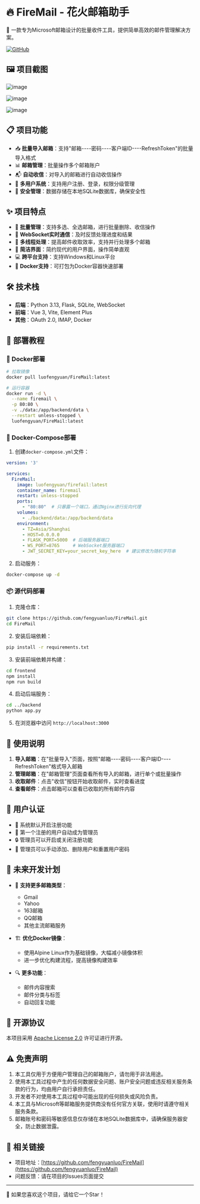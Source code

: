 # 🔥 FireMail - 花火邮箱助手

🌟 一款专为Microsoft邮箱设计的批量收件工具，提供简单高效的邮件管理解决方案。

[![GitHub](https://img.shields.io/github/license/fengyuanluo/FireMail)](https://github.com/fengyuanluo/FireMail)

## 🖼️ 项目截图

![image](https://git.adust.f5.si/gh/fengyuanluo/tuchuang@main/20250405191319.png)

![image](https://git.adust.f5.si/gh/fengyuanluo/tuchuang@main/20250405191341.png)

![image](https://git.adust.f5.si/gh/fengyuanluo/tuchuang@main/20250405191357.png)

## 📋 项目功能

- 📥 **批量导入邮箱**：支持"邮箱----密码----客户端ID----RefreshToken"的批量导入格式
- 📊 **邮箱管理**：批量操作多个邮箱账户
- 📬 **自动收信**：对导入的邮箱进行自动收信操作
- 👥 **多用户系统**：支持用户注册、登录，权限分级管理
- 🔐 **安全管理**：数据存储在本地SQLite数据库，确保安全性

## ✨ 项目特点

- 🚀 **批量管理**：支持多选、全选邮箱，进行批量删除、收信操作
- 🔄 **WebSocket实时通信**：及时反馈处理进度和结果
- 🧵 **多线程处理**：提高邮件收取效率，支持并行处理多个邮箱
- 🎨 **简洁界面**：简约现代的用户界面，操作简单直观
- 💻 **跨平台支持**：支持Windows和Linux平台
- 🔧 **Docker支持**：可打包为Docker容器快速部署

## 🛠️ 技术栈

- **后端**：Python 3.13, Flask, SQLite, WebSocket
- **前端**：Vue 3, Vite, Element Plus
- **其他**：OAuth 2.0, IMAP, Docker

## 🚀 部署教程

### 🐳 Docker部署

```bash
# 拉取镜像
docker pull luofengyuan/FireMail:latest

# 运行容器
docker run -d \
  --name firemail \
  -p 80:80 \
  -v ./data:/app/backend/data \
  --restart unless-stopped \
  luofengyuan/FireMail:latest
```

### 🐙 Docker-Compose部署

1. 创建`docker-compose.yml`文件：

```yaml
version: '3'

services:
  FireMail:
    image: luofengyuan/firefail:latest
    container_name: firemail
    restart: unless-stopped
    ports:
      - "80:80"  # 只暴露一个端口，通过Nginx进行反向代理
    volumes:
      - ./backend/data:/app/backend/data
    environment:
      - TZ=Asia/Shanghai
      - HOST=0.0.0.0
      - FLASK_PORT=5000  # 后端服务器端口
      - WS_PORT=8765     # WebSocket服务器端口
      - JWT_SECRET_KEY=your_secret_key_here  # 建议修改为随机字符串
```

2. 启动服务：

```bash
docker-compose up -d
```

### 📦 源代码部署

1. 克隆仓库：
```bash
git clone https://github.com/fengyuanluo/FireMail.git
cd FireMail
```

2. 安装后端依赖：
```bash
pip install -r requirements.txt
```

3. 安装前端依赖并构建：
```bash
cd frontend
npm install
npm run build
```

4. 启动后端服务：
```bash
cd ../backend
python app.py
```

5. 在浏览器中访问 `http://localhost:3000`

## 📝 使用说明

1. **导入邮箱**：在"批量导入"页面，按照"邮箱----密码----客户端ID----RefreshToken"格式导入邮箱
2. **管理邮箱**：在"邮箱管理"页面查看所有导入的邮箱，进行单个或批量操作
3. **收取邮件**：点击"收信"按钮开始收取邮件，实时查看进度
4. **查看邮件**：点击邮箱可以查看已收取的所有邮件内容

## 👤 用户认证

- 🔐 系统默认开启注册功能
- 👑 第一个注册的用户自动成为管理员
- 🔒 管理员可以开启或关闭注册功能
- 👥 管理员可以手动添加、删除用户和重置用户密码

## 🔮 未来开发计划

- 📧 **支持更多邮箱类型**：
  - Gmail
  - Yahoo
  - 163邮箱
  - QQ邮箱
  - 其他主流邮箱服务

- 🏗️ **优化Docker镜像**：
  - 使用Alpine Linux作为基础镜像，大幅减小镜像体积
  - 进一步优化构建流程，提高镜像构建效率

- 🔍 **更多功能**：
  - 邮件内容搜索
  - 邮件分类与标签
  - 自动回复功能

## 📄 开源协议

本项目采用 [Apache License 2.0](https://www.apache.org/licenses/LICENSE-2.0) 许可证进行开源。

## ⚠️ 免责声明

1. 本工具仅用于方便用户管理自己的邮箱账户，请勿用于非法用途。
2. 使用本工具过程中产生的任何数据安全问题、账户安全问题或违反相关服务条款的行为，均由用户自行承担责任。
3. 开发者不对使用本工具过程中可能出现的任何损失或风险负责。
4. 本工具与Microsoft等邮箱服务提供商没有任何官方关联，使用时请遵守相关服务条款。
5. 邮箱账号和密码等敏感信息仅存储在本地SQLite数据库中，请确保服务器安全，防止数据泄露。

## 🔗 相关链接

- 项目地址：[https://github.com/fengyuanluo/FireMail](https://github.com/fengyuanluo/FireMail)
- 问题反馈：请在项目的Issues页面提交

---

💖 如果您喜欢这个项目，请给它一个Star！ 
